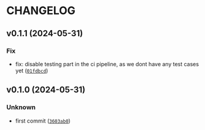 # CHANGELOG



## v0.1.1 (2024-05-31)

### Fix

* fix: disable testing part in the ci pipeline, as we dont have any test cases yet ([`01fdbcd`](https://github.com/PyCloudWorld/credible/commit/01fdbcd078a1a6cee1224d686e39aab1a5ab0e4f))


## v0.1.0 (2024-05-31)

### Unknown

* first commit ([`3603ab0`](https://github.com/PyCloudWorld/credible/commit/3603ab07844c5777d2a101fb510906771919d622))

